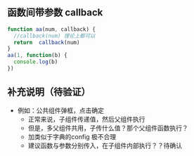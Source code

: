 ## 函数间带参数 callback
```javascript
function aa(num, callback) {
  //callback(num) 理论上都可以
  return  callback(num)
}
aa(1, function(b) {
  console.log(b)
})
```
## 补充说明（待验证）
+ 例如：公共组件弹框，点击确定
    + 正常来说，子组件传递值，然后父组件执行
    + 但是，多父组件共用，子传什么值？那个父组件函数执行？
    + 加类似于字典的config 极不合理
    + 建议函数与参数分别传入，在子组件内部执行？？待确认